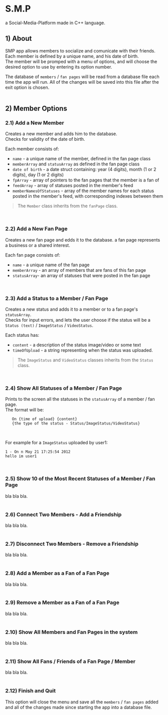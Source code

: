 # S.M.P
a Social-Media-Platform made in C++ language.

## 1) About
SMP app allows members to socialize and comunicate with their friends.   
Each member is defined by a unique name, and his date of birth.   
The member will be promped with a menu of options, and will choose the desired option to use by entering its option number. 
   
The database of `members` / `fan pages` will be read from a database file each time the app will run. All of the changes will be saved into this file after the exit option is chosen.   
<br />

## 2) Member Options
### 2.1) Add a New Member
Creates a new member and adds him to the database.   
Checks for validity of the date of birth.   

Each member consists of:
* `name` - a unique name of the member, defined in the fan page class
* `memberArray` and `statusArray` as defined in the fan page class
* `date of birth` - a date struct containing: year (4 digits), month (1 or 2 digits), day (1 or 2 digits)
* `fpArray` - array of pointers to the fan pages that the member is a fan of
* `feedArray` - array of statuses posted in the member's feed
* `memberNamesOfStatuses` - array of the member names for each status posted in the member's feed, with corresponding indexes between them

> The `Member` class inherits from the `fanPage` class.
<br />

### 2.2) Add a New Fan Page
Creates a new fan page and edds it to the database.
a fan page represents a business or a shared interest.   

Each fan page consists of:
* `name` - a unique name of the fan page
* `memberArray` - an array of members that are fans of this fan page
* `statusArray`- an array of statuses that were posted in the fan page
<br />   

### 2.3) Add a Status to a Member / Fan Page
Creates a new status and adds it to a member or to a fan page's `statusArray`.   
Checks for input errors, and lets the user choose if the status will be a   
`Status (text)` / `ImageStatus` / `VideoStatus`.   

Each status has:
* `content` - a description of the status image/video or some text
* `timeOfUpload` - a string representing when the status was uploaded.

> The `ImageStatus` and `VideoStatus` classes inherits from the `Status` class.
<br />

### 2.4) Show All Statuses of a Member / Fan Page
Prints to the screen all the statuses in the `statusArray` of a member / fan page.   
The format will be:
```
   On {time of upload} {content}
   {the type of the status - Status/ImageStatus/VideoStatus}
```  
<br />

For example for a `ImageStatus` uploaded by user1:
```
1 - On n May 21 17:25:54 2012
hello im user1
```
<br />  
 
### 2.5) Show 10 of the Most Recent Statuses of a Member / Fan Page
bla bla bla.  
<br />  

### 2.6) Connect Two Members - Add a Friendship
bla bla bla.  
<br />  

### 2.7) Disconnect Two Members - Remove a Friendship
bla bla bla.  
<br />  

### 2.8) Add a Member as a Fan of a Fan Page
bla bla bla.  
<br />  

### 2.9) Remove a Member as a Fan of a Fan Page
bla bla bla.  
<br />  

### 2.10) Show All Members and Fan Pages in the system
bla bla bla.  
<br />  

### 2.11) Show All Fans / Friends of a Fan Page / Member
bla bla bla.  
<br />  

### 2.12) Finish and Quit
This option will close the menu and save all the `members` / `fan pages` added and all of the changes made since starting the app into a database file.   

